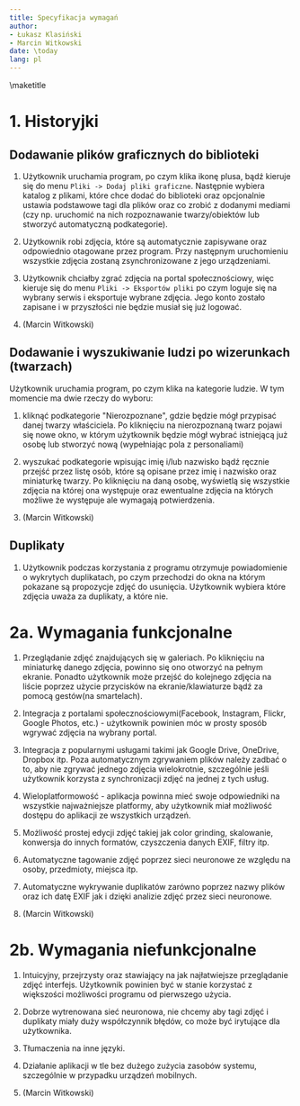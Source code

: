 ```yaml
---
title: Specyfikacja wymagań
author:
- Łukasz Klasiński
- Marcin Witkowski
date: \today
lang: pl
---
```


\maketitle

# 1. Historyjki

## Dodawanie plików graficznych do biblioteki

1) Użytkownik uruchamia program, po czym klika ikonę plusa, bądź kieruje się do menu `Pliki -> Dodaj pliki graficzne`.
Następnie wybiera katalog z plikami, które chce dodać do biblioteki oraz opcjonalnie ustawia podstawowe tagi dla plików oraz co zrobić z dodanymi mediami (czy np. uruchomić na nich rozpoznawanie twarzy/obiektów lub stworzyć automatyczną podkategorie).

2) Użytkownik robi zdjęcia, które są automatycznie zapisywane oraz odpowiednio otagowane przez program. 
Przy następnym uruchomieniu wszystkie zdjęcia zostaną zsynchronizowane z jego urządzeniami.

3) Użytkownik chciałby zgrać zdjęcia na portal społecznościowy, więc kieruje się do menu `Pliki -> Eksportów pliki`
po czym loguje się na wybrany serwis i eksportuje wybrane zdjęcia. Jego konto zostało zapisane i w przyszłości nie będzie musiał się już logować.

4) (Marcin Witkowski)

## Dodawanie i wyszukiwanie ludzi po wizerunkach (twarzach)

Użytkownik uruchamia program, po czym klika na kategorie ludzie. W tym momencie ma dwie rzeczy do wyboru:

1) kliknąć podkategorie "Nierozpoznane", gdzie będzie mógł przypisać danej twarzy właściciela. Po kliknięciu na nierozpoznaną twarz pojawi się nowe okno, w którym użytkownik będzie mógł wybrać istniejącą już osobę lub stworzyć nową (wypełniając pola z personaliami)

2) wyszukać podkategorie wpisując imię i/lub nazwisko bądź ręcznie przejść przez listę osób, które są opisane przez imię i nazwisko oraz miniaturkę twarzy. Po kliknięciu na daną osobę, wyświetlą się wszystkie zdjęcia na której ona występuje oraz ewentualne zdjęcia na których możliwe że występuje ale wymagają potwierdzenia.

3) (Marcin Witkowski)

## Duplikaty

1) Użytkownik podczas korzystania z programu otrzymuje powiadomienie o wykrytych duplikatach, po czym przechodzi do okna na którym pokazane są propozycje zdjęć do usunięcia. Użytkownik wybiera które zdjęcia uważa za duplikaty, a które nie.

# 2a. Wymagania funkcjonalne

1) Przeglądanie zdjęć znajdujących się w galeriach. Po kliknięciu na miniaturkę danego zdjęcia, powinno się ono otworzyć na pełnym ekranie. Ponadto użytkownik może przejść do kolejnego zdjęcia na liście poprzez użycie przycisków
na ekranie/klawiaturze bądź za pomocą gestów(na smartelach).

2) Integracja z portalami społecznościowymi(Facebook, Instagram, Flickr, Google Photos, etc.) - użytkownik powinien móc w prosty sposób wgrywać zdjęcia na wybrany portal.

3) Integracja z popularnymi usługami takimi jak Google Drive, OneDrive, Dropbox itp. Poza automatycznym zgrywaniem plików należy zadbać o to, aby nie zgrywać jednego zdjęcia wielokrotnie, szczególnie jeśli użytkownik korzysta z synchronizacji zdjęć na jednej z tych usług.

4) Wieloplatformowość - aplikacja powinna mieć swoje odpowiedniki na wszystkie najważniejsze platformy, aby użytkownik miał możliwość dostępu do aplikacji ze wszystkich urządzeń.

5) Możliwość prostej edycji zdjęć takiej jak color grinding, skalowanie, konwersja do innych formatów, czyszczenia danych EXIF, filtry itp.

6) Automatyczne tagowanie zdjęć poprzez sieci neuronowe ze względu na osoby, przedmioty, miejsca itp.

7) Automatyczne wykrywanie duplikatów zarówno poprzez nazwy plików oraz ich datę EXIF jak i dzięki analizie zdjęć przez sieci neuronowe.

8) (Marcin Witkowski)

# 2b. Wymagania niefunkcjonalne

1) Intuicyjny, przejrzysty oraz stawiający na jak najłatwiejsze przeglądanie zdjęć interfejs. Użytkownik powinien być w stanie korzystać z większości możliwości programu od pierwszego użycia.

2) Dobrze wytrenowana sieć neuronowa, nie chcemy aby tagi zdjęć i duplikaty miały duży współczynnik błędów, co może być irytujące dla użytkownika.

3) Tłumaczenia na inne języki.

4) Działanie aplikacji w tle bez dużego zużycia zasobów systemu, szczególnie w przypadku urządzeń mobilnych.

5) (Marcin Witkowski)

